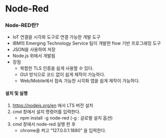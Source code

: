 # Node-Red  
### Node-RED란?  
- IoT 연결을 시각화 도구로 연결 가능한 개발 도구
- IBM의 Emerging Technology Service 팀이 개발한 flow 기반 프로그래밍 도구
- JSON을 사용하여 저장
- Node.js 위에서 개발됨
- 장점
  - 복합한 TLS 인증을 쉽게 사용할 수 있다.
  - GUI 방식으로 코드 없이 쉽게 제작이 가능하다.
  - Web/Mobile에서 접속 가능한 시각화 앱을 쉽게 제작이 가능하다.

#### 설치 및 실행
1. https://nodejs.org/en 에서 LTS 버전 설치
2. cmd 창에서 설치 명령어를 입력한다.
   - npm install -g node-red (-g : 글로벌 설치 옵션)
3. cmd 창에서 node-red 실행 한 후
   - chrome을 켜고 “127.0.0.1:1880” 을 입력한다.

